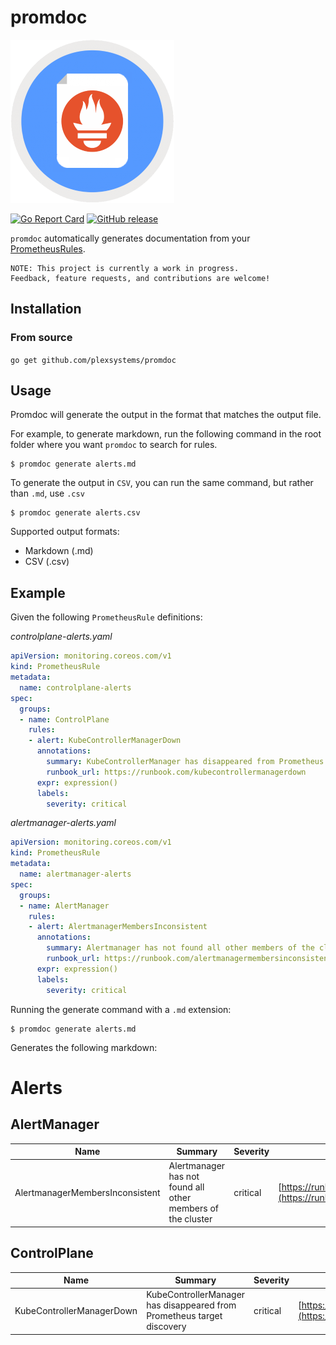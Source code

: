 # promdoc

![logo](promdoc.png)

[![Go Report Card](https://goreportcard.com/badge/github.com/plexsystems/promdoc)](https://goreportcard.com/report/github.com/plexsystems/promdoc)
[![GitHub release](https://img.shields.io/github/release/plexsystems/promdoc.svg)](https://github.com/plexsystems/promdoc/releases)

`promdoc` automatically generates documentation from your [PrometheusRules](https://github.com/coreos/prometheus-operator/blob/master/Documentation/design.md#prometheusrule).

```
NOTE: This project is currently a work in progress.
Feedback, feature requests, and contributions are welcome!
```

## Installation

### From source

`go get github.com/plexsystems/promdoc`

## Usage

Promdoc will generate the output in the format that matches the output file.

For example, to generate markdown, run the following command in the root folder where you want `promdoc` to search for rules.

```console
$ promdoc generate alerts.md
```

To generate the output in `CSV`, you can run the same command, but rather than `.md`, use `.csv`

```console
$ promdoc generate alerts.csv
```

Supported output formats:

- Markdown (.md)
- CSV (.csv)

## Example

Given the following `PrometheusRule` definitions:

*controlplane-alerts.yaml*

```yaml
apiVersion: monitoring.coreos.com/v1
kind: PrometheusRule
metadata:
  name: controlplane-alerts
spec:
  groups:
  - name: ControlPlane
    rules:
    - alert: KubeControllerManagerDown
      annotations:
        summary: KubeControllerManager has disappeared from Prometheus target discovery
        runbook_url: https://runbook.com/kubecontrollermanagerdown
      expr: expression()
      labels:
        severity: critical
```

*alertmanager-alerts.yaml*

```yaml
apiVersion: monitoring.coreos.com/v1
kind: PrometheusRule
metadata:
  name: alertmanager-alerts
spec:
  groups:
  - name: AlertManager
    rules:
    - alert: AlertmanagerMembersInconsistent
      annotations:
        summary: Alertmanager has not found all other members of the cluster
        runbook_url: https://runbook.com/alertmanagermembersinconsistent
      expr: expression()
      labels:
        severity: critical
```

Running the generate command with a `.md` extension:

```console
$ promdoc generate alerts.md
```

Generates the following markdown:

# Alerts

## AlertManager

|Name|Summary|Severity|Runbook|
|---|---|---|---|
|AlertmanagerMembersInconsistent|Alertmanager has not found all other members of the cluster|critical|[https://runbook.com/alertmanagermembersinconsistent](https://runbook.com/alertmanagermembersinconsistent)|

## ControlPlane

|Name|Summary|Severity|Runbook|
|---|---|---|---|
|KubeControllerManagerDown|KubeControllerManager has disappeared from Prometheus target discovery|critical|[https://runbook.com/kubecontrollermanagerdown](https://runbook.com/kubecontrollermanagerdown)|
